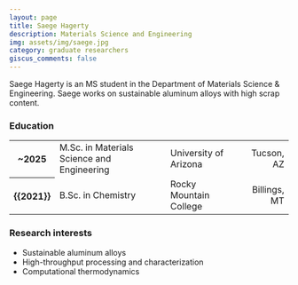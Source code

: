 ```yaml
---
layout: page
title: Saege Hagerty
description: Materials Science and Engineering
img: assets/img/saege.jpg
category: graduate researchers
giscus_comments: false
---
```


Saege Hagerty is an MS student in the Department of Materials Science & Engineering. Saege works on sustainable aluminum alloys with high scrap content.

### Education

<div class="table-responsive">
    <table class="table table-sm table-borderless">
        <tr>
            <th scope="row">~2025</th>
            <td>M.Sc. in Materials Science and Engineering</td>
            <td>University of Arizona</td>
            <td align ="right">Tucson, AZ</td>
        </tr>
        <tr>
            <th scope="row">{{2021}}</th>
            <td>B.Sc. in Chemistry</td>
            <td>Rocky Mountain College</td>
            <td align ="right">Billings, MT</td>
        </tr>
    </table>
</div>

### Research interests

- Sustainable aluminum alloys
- High-throughput processing and characterization
- Computational thermodynamics